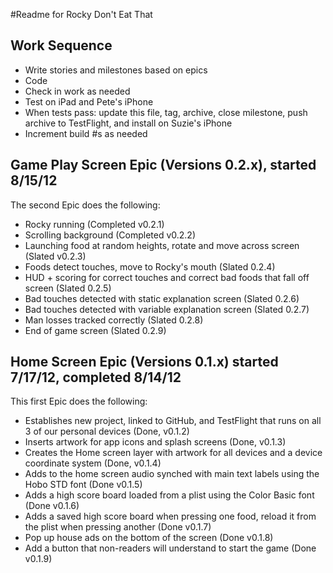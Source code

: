#Readme for Rocky Don't Eat That

## Work Sequence

* Write stories and milestones based on epics
* Code
* Check in work as needed
* Test on iPad and Pete's iPhone
* When tests pass: update this file, tag, archive, close milestone, push archive to TestFlight, and install on Suzie's iPhone
* Increment build #s as needed

## Game Play Screen Epic (Versions 0.2.x), started 8/15/12
The second Epic does the following:

* Rocky running (Completed v0.2.1)
* Scrolling background (Completed v0.2.2)
* Launching food at random heights, rotate and move across screen (Slated v0.2.3)
* Foods detect touches, move to Rocky's mouth (Slated 0.2.4)
* HUD + scoring for correct touches and correct bad foods that fall off screen (Slated 0.2.5)
* Bad touches detected with static explanation screen (Slated 0.2.6)
* Bad touches detected with variable explanation screen (Slated 0.2.7)
* Man losses tracked correctly (Slated 0.2.8)
* End of game screen (Slated 0.2.9)


## Home Screen Epic (Versions 0.1.x) started 7/17/12, completed 8/14/12
This first Epic does the following:

* Establishes new project, linked to GitHub, and TestFlight that runs on all 3 of our personal devices (Done, v0.1.2)
* Inserts artwork for app icons and splash screens (Done, v0.1.3)
* Creates the Home screen layer with artwork for all devices and a device coordinate system (Done, v0.1.4)
* Adds to the home screen audio synched with main text labels using the Hobo STD font (Done v0.1.5)
* Adds a high score board loaded from a plist using the Color Basic font (Done v0.1.6)
* Adds a saved high score board when pressing one food, reload it from the plist when pressing another (Done v0.1.7)
* Pop up house ads on the bottom of the screen (Done v0.1.8)
* Add a button that non-readers will understand to start the game (Done v0.1.9)

